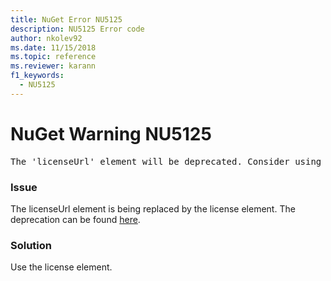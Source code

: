 ```yaml
---
title: NuGet Error NU5125
description: NU5125 Error code
author: nkolev92
ms.date: 11/15/2018
ms.topic: reference
ms.reviewer: karann
f1_keywords: 
  - NU5125
---
```


# NuGet Warning NU5125
<pre>The 'licenseUrl' element will be deprecated. Consider using the 'license' element instead.</pre>

### Issue

The licenseUrl element is being replaced by the license element. The deprecation can be found [here](https://github.com/NuGet/Home/issues/4628).

### Solution

Use the license element.